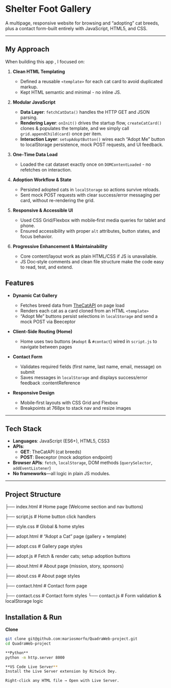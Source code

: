 # Shelter Foot Gallery

A multipage, responsive website for browsing and “adopting” cat breeds, plus a contact form-built entirely with JavaScript, HTML5, and CSS.

---

## My Approach

When building this app , I focused on:

1. **Clean HTML Templating**  
   - Defined a reusable `<template>` for each cat card to avoid duplicated markup.  
   - Kept HTML semantic and minimal - no inline JS.

2. **Modular JavaScript**  
   - **Data Layer**: `fetchCatData()` handles the HTTP GET and JSON parsing.  
   - **Rendering Layer**: `onInit()` drives the startup flow, `createCatCard()` clones & populates the template, and we simply call `grid.appendChild(card)` once per item.  
   - **Interaction Layer**: `setupAdoptButton()` wires each “Adopt Me” button to localStorage persistence, mock POST requests, and UI feedback.  

3. **One‑Time Data Load**  
   - Loaded the cat dataset exactly once on `DOMContentLoaded` - no refetches on interaction.

4. **Adoption Workflow & State**  
   - Persisted adopted cats in `localStorage` so actions survive reloads.  
   - Sent mock POST requests with clear success/error messaging per card, without re-rendering the grid.

5. **Responsive & Accessible UI**  
   - Used CSS Grid/Flexbox with mobile‑first media queries for tablet and phone.  
   - Ensured accessibility with proper `alt` attributes, button states, and focus behavior.

6. **Progressive Enhancement & Maintainability**  
   - Core content/layout work as plain HTML/CSS if JS is unavailable.  
   - JS Doc‑style comments and clean file structure make the code easy to read, test, and extend.


##  Features

- **Dynamic Cat Gallery**  
  - Fetches breed data from [TheCatAPI](https://thecatapi.com) on page load  
  - Renders each cat as a card cloned from an HTML `<template>` 
  - “Adopt Me” buttons persist selections in `localStorage` and send a mock POST via Beeceptor   

- **Client‑Side Routing (Home)**  
  - Home uses two buttons (`#adopt` & `#contact`) wired in `script.js` to navigate between pages   
- **Contact Form**  
  - Validates required fields (first name, last name, email, message) on submit  
  - Saves messages in `localStorage` and displays success/error feedback :contentReference  

- **Responsive Design**  
  - Mobile‑first layouts with CSS Grid and Flexbox  
  - Breakpoints at 768px to stack nav and resize images   

---

##  Tech Stack

- **Languages**: JavaScript (ES6+), HTML5, CSS3  
- **APIs**:  
  - **GET**: TheCatAPI (cat breeds)  
  - **POST**: Beeceptor (mock adoption endpoint)  
- **Browser APIs**: `fetch`, `localStorage`, DOM methods (`querySelector`, `addEventListener`)  
- **No frameworks**—all logic in plain JS modules.

---

##  Project Structure

├── index.html # Home page (Welcome section and nav buttons)

├── script.js # Home button click handlers

├── style.css # Global & home styles

├── adopt.html # “Adopt a Cat” page (gallery + template) 

├── adopt.css # Gallery page styles

├── adopt.js # Fetch & render cats; setup adoption buttons 


├── about.html # About page (mission, story, sponsors) 

├── about.css # About page styles


├── contact.html # Contact form page 

├── contact.css # Contact form styles
└── contact.js # Form validation & localStorage logic 

##  Installation & Run

 **Clone**  
   ```bash
   git clone git@github.com:mariosmorfo/QuadraWeb-project.git
   cd QuadraWeb-project

   **Python**
   python -m http.server 8000

   **VS Code Live Server**
   Install the Live Server extension by Ritwick Dey.

   Right-click any HTML file → Open with Live Server.
